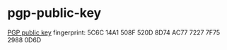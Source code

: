 # pgp-public-key
[PGP public key](https://github.com/kevinstsauveur/pgp-public-key/blob/main/kevinstsauveur_0x29880D6D.asc) fingerprint: 5C6C 14A1 508F 520D 8D74  AC77 7227 7F75 2988 0D6D
